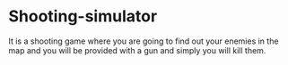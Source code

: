 # Shooting-simulator
It is a shooting game where you are going to find out your enemies in the map and you will be provided with a gun and simply you will kill them. 
